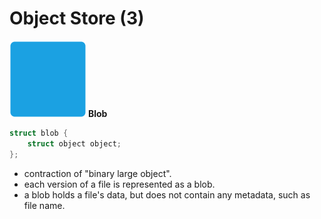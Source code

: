 # Object Store (3)

<div grid="~ cols-2" class="justify-items-center text-center items-center mt-10">

<div>

![Local Image](/blob.png)
**Blob**

</div>

<div class="text-left">

```c
struct blob {
	struct object object;
};


```

</div>

</div>

- contraction of "binary large object".
- each version of a file is represented as a blob.
- a blob holds a file's data, but does not contain any metadata, such as file name.